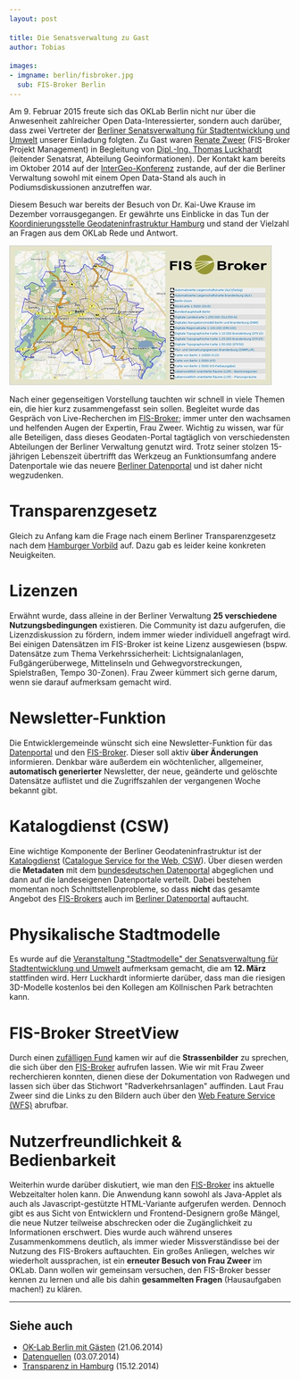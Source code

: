 ```yaml
---
layout: post

title: Die Senatsverwaltung zu Gast
author: Tobias

images:
- imgname: berlin/fisbroker.jpg
  sub: FIS-Broker Berlin
---
```



Am 9. Februar 2015 freute sich das OKLab Berlin nicht nur über die Anwesenheit zahlreicher Open Data-Interessierter, sondern auch darüber, dass zwei Vertreter der [Berliner Senatsverwaltung für Stadtentwicklung und Umwelt][senstadtum] unserer Einladung folgten. Zu Gast waren [Renate Zweer][renate-zweer] (FIS-Broker Projekt Management) in Begleitung von [Dipl.-Ing. Thomas Luckhardt][senstadtum-organigram] (leitender Senatsrat, Abteilung Geoinformationen). Der Kontakt kam bereits im Oktober 2014 auf der [InterGeo-Konferenz][intergeo] zustande, auf der die Berliner Verwaltung sowohl mit einem Open Data-Stand als auch in Podiumsdiskussionen anzutreffen war.

Diesem Besuch war bereits der Besuch von Dr. Kai-Uwe Krause im Dezember vorrausgegangen. Er gewährte uns Einblicke in das Tun der [Koordinierungsstelle Geodateninfrastruktur Hamburg][gdi-hh] und stand der Vielzahl an Fragen aus dem OKLab Rede und Antwort.

![FIS-Broker Berlin](/assets/blog/berlin/fisbroker.jpg)

Nach einer gegenseitigen Vorstellung tauchten wir schnell in viele Themen ein, die hier kurz zusammengefasst sein sollen. Begleitet wurde das Gespräch von Live-Recherchen im [FIS-Broker][fis-broker]; immer unter den wachsamen und helfenden Augen der Expertin, Frau Zweer. Wichtig zu wissen, war für alle Beteiligen, dass dieses Geodaten-Portal tagtäglich von verschiedensten Abteilungen der Berliner Verwaltung genutzt wird. Trotz seiner stolzen 15-jährigen Lebenszeit übertrifft das Werkzeug an Funktionsumfang andere Datenportale wie das neuere [Berliner Datenportal][daten-berlin] und ist daher nicht wegzudenken.


# Transparenzgesetz

Gleich zu Anfang kam die Frage nach einem Berliner Transparenzgesetz nach dem [Hamburger Vorbild][transparenzgesetz-hh] auf. Dazu gab es leider keine konkreten Neuigkeiten.

# Lizenzen

Erwähnt wurde, dass alleine in der Berliner Verwaltung <b>25 verschiedene Nutzungsbedingungen</b> existieren. Die Community ist dazu aufgerufen, die Lizenzdiskussion zu fördern, indem immer wieder individuell angefragt wird. Bei einigen Datensätzen im FIS-Broker ist keine Lizenz ausgewiesen (bspw. Datensätze zum Thema Verkehrssicherheit: Lichtsignalanlagen, Fußgängerüberwege, Mittelinseln und Gehwegvorstreckungen, Spielstraßen, Tempo 30-Zonen). Frau Zweer kümmert sich gerne darum, wenn sie darauf aufmerksam gemacht wird.

# Newsletter-Funktion

Die Entwicklergemeinde wünscht sich eine Newsletter-Funktion für das [Datenportal][daten-berlin] und den [FIS-Broker][fis-broker]. Dieser soll aktiv <b>über Änderungen</b> informieren. Denkbar wäre außerdem ein wöchtenlicher, allgemeiner, <b>automatisch generierter</b> Newsletter, der neue, geänderte und gelöschte Datensätze auflistet und die Zugriffszahlen der vergangenen Woche bekannt gibt.

# Katalogdienst (CSW)

Eine wichtige Komponente der Berliner Geodateninfrastruktur ist der [Katalogdienst][senstadtum-csw] ([Catalogue Service for the Web, CSW][wikipedia-csw]). Über diesen werden die <b>Metadaten</b> mit dem [bundesdeutschen Datenportal][govdata] abgeglichen und dann auf die landeseigenen Datenportale verteilt. Dabei bestehen momentan noch Schnittstellenprobleme, so dass <b>nicht</b> das gesamte Angebot des [FIS-Brokers][fis-broker] auch im [Berliner Datenportal][daten-berlin] auftaucht.

# Physikalische Stadtmodelle

Es wurde auf die [Veranstaltung "Stadtmodelle" der Senatsverwaltung für Stadtentwicklung und Umwelt][stadtmodelle] aufmerksam gemacht, die am <b>12. März</b> stattfinden wird. Herr Luckhardt informierte darüber, dass man die riesigen 3D-Modelle kostenlos bei den Kollegen am Köllnischen Park betrachten kann.

# FIS-Broker StreetView

Durch einen [zufälligen Fund][strassenbilder-osw] kamen wir auf die <b>Strassenbilder</b> zu sprechen, die sich über den [FIS-Broker][fis-broker] aufrufen lassen. Wie wir mit Frau Zweer recherchieren konnten, dienen diese der Dokumentation von Radwegen und lassen sich über das Stichwort "Radverkehrsanlagen" auffinden. Laut Frau Zweer sind die Links zu den Bildern auch über den [Web Feature Service (WFS)][senstadtum-wfs] abrufbar.

# Nutzerfreundlichkeit & Bedienbarkeit

Weiterhin wurde darüber diskutiert, wie man den [FIS-Broker][fis-broker] ins aktuelle Webzeitalter holen kann. Die Anwendung kann sowohl als Java-Applet als auch als Javascript-gestützte HTML-Variante aufgerufen werden. Dennoch gibt es aus Sicht von Entwicklern und Frontend-Designern große Mängel, die neue Nutzer teilweise abschrecken oder die Zugänglichkeit zu Informationen erschwert. Dies wurde auch während unseres Zusammenkommens deutlich, als immer wieder Missverständisse bei der Nutzung des FIS-Brokers auftauchten. Ein großes Anliegen, welches wir wiederholt aussprachen, ist ein <b>erneuter Besuch von Frau Zweer</b> im OKLab. Dann wollen wir gemeinsam versuchen, den FIS-Broker besser kennen zu lernen und alle bis dahin <b>gesammelten Fragen</b> (Hausaufgaben machen!) zu klären.

---

## Siehe auch

* [OK-Lab Berlin mit Gästen][oklab-mit-herrn-both] (21.06.2014)
* [Datenquellen][datenquellen] (03.07.2014)
* [Transparenz in Hamburg][transparenz-in-hh] (15.12.2014)






[senstadtum]: http://www.stadtentwicklung.berlin.de/
[renate-zweer]: http://www.stadtentwicklung.berlin.de/geoinformation/fis-broker/de/kontakt.shtml
[senstadtum-organigram]: http://www.stadtentwicklung.berlin.de/service/de/organigramm.shtml
[intergeo]: http://www.intergeo.de
[gdi-hh]: http://www.hamburg.de/bsu/koordinierungsstelle/
[fis-broker]: http://www.stadtentwicklung.berlin.de/geoinformation/fis-broker/
[daten-berlin]: http://daten.berlin.de
[transparenzgesetz-hh]: http://www.hamburg.de/transparenzgesetz/
[senstadtum-csw]:http://www.stadtentwicklung.berlin.de/geoinformation/geodateninfrastruktur/de/geodienste/csw.shtml
[wikipedia-csw]: http://de.wikipedia.org/wiki/Web_Catalogue_Service
[govdata]: https://www.govdata.de
[stadtmodelle]: http://www.stadtentwicklung.berlin.de/wir_ueber_uns/fokus/transparente_verwaltung/de/stadtmodelle.php
[strassenbilder-osw]: http://fbinter.stadt-berlin.de/fb_daten/fotos/radverkehrsanlagen/Dokumente/0001xData/0x00054E/index.htm
[senstadtum-wfs]: http://www.stadtentwicklung.berlin.de/geoinformation/geodateninfrastruktur/de/geodienste/wfs.shtml
[oklab-mit-herrn-both]: /blog/OK-Lab-mit-Herrn-Both/
[datenquellen]: /blog/Datenquellen/
[transparenz-in-hh]: /blog/Transparenz-in-Hamburg/

